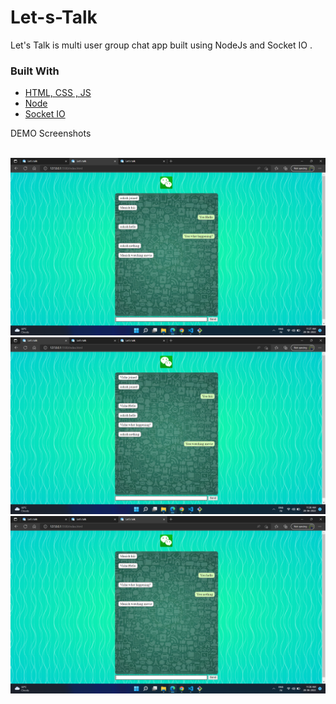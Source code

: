 # Let-s-Talk
Let's Talk is multi user group chat app built using NodeJs and Socket IO .

### Built With

* [HTML, CSS , JS](https://www.w3schools.com/html/)
* [Node](https://nodejs.org/en/docs/)
* [Socket IO](https://socket.io/)


DEMO Screenshots 

<br>
<img src="screenshots/Screenshot (31).png" alt="im" >
<img src="screenshots/Screenshot (32).png" alt="im" >
<img src="screenshots/Screenshot (33).png" alt="im" >
